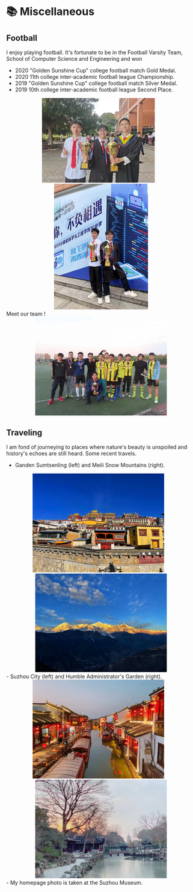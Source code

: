 # 📚 Miscellaneous
## Football
I enjoy playing football. It's fortunate to be in the Football Varsity Team, School of Computer Science and Engineering and won
- 2020 "Golden Sunshine Cup" college football match Gold Medal.
- 2020 11th college inter-academic football league Championship.
- 2019 "Golden Sunshine Cup" college football match Silver Medal.
- 2019 10th college inter-academic football league Second Place.
<center class="half">
    <img src="images/football2.jpg" width="300"/>&emsp; <img src="images/football3.jpg" width="250"/><br/>
</center>
Meet our team !

<center class="half">
    <img src="images/football1.jpg" width="350"/>
</center>

## Traveling
I am fond of journeying to places where nature's beauty is unspoiled and history's echoes are still heard.
Some recent travels.
- Ganden Sumtsenling (left) and Meili Snow Mountains (right).
<center class="half">
    <img src="images/yunnan.jpg" width="350"/>&emsp; <img src="images/meili.jpg" width="350"/><br/>
</center>
- Suzhou City (left) and Humble Administrator's Garden (right).
<center class="half">
    <img src="images/suzhou1.jpg" width="350"/>&emsp; <img src="images/suzhou2.jpg" width="350"/><br/>
</center>
- My homepage photo is taken at the Suzhou Museum. 